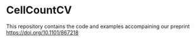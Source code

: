 # CellCountCV
This repository contains the code and examples accompaining our preprint https://doi.org/10.1101/867218

